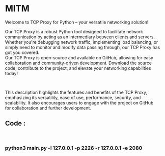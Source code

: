 # MITM
Welcome to TCP Proxy for Python – your versatile networking solution!<br>

Our TCP Proxy is a robust Python tool designed to facilitate network communication by acting as an intermediary between clients and servers. Whether you're debugging network traffic, implementing load balancing, or simply need to monitor and modify data passing through, our TCP Proxy has got you covered.
<br>
Our TCP Proxy is open-source and available on GitHub, allowing for easy collaboration and community-driven development. Download the source code, contribute to the project, and elevate your networking capabilities today!

<br>

This description highlights the features and benefits of the TCP Proxy, emphasizing its versatility, ease of use, performance, security, and scalability. It also encourages users to engage with the project on GitHub for collaboration and further development.

<h2>Code : </h2><br>
<h3>python3 main.py -l 127.0.0.1 -p 2226 -r 127.0.0.1 -e 2080</h3>

